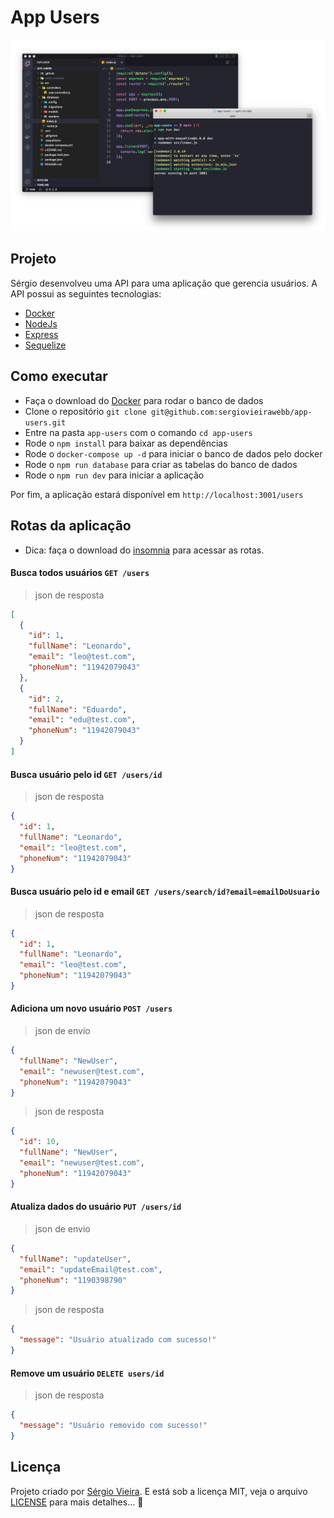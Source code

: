 # App Users

<p align="center">
  <img alt="Preview" src="./.github/preview.png">
</p>

## Projeto

Sérgio desenvolveu uma API para uma aplicação que gerencia usuários. A API possui as seguintes tecnologias:

- [Docker](https://www.docker.com/)
- [NodeJs](https://nodejs.org/)
- [Express](https://expressjs.com/)
- [Sequelize](https://sequelize.org/)

## Como executar

- Faça o download do [Docker](https://www.docker.com/) para rodar o banco de dados
- Clone o repositório `git clone git@github.com:sergiovieirawebb/app-users.git`
- Entre na pasta `app-users` com o comando `cd app-users`
- Rode o `npm install` para baixar as dependências
- Rode o `docker-compose up -d` para iniciar o banco de dados pelo docker
- Rode o `npm run database` para criar as tabelas do banco de dados
- Rode o `npm run dev` para iniciar a aplicação

Por fim, a aplicação estará disponível em `http://localhost:3001/users`

## Rotas da aplicação

- Dica: faça o download do [insomnia](https://insomnia.rest/) para acessar as rotas.

#### Busca todos usuários `GET /users`

> json de resposta
```json
[
  {
    "id": 1,
    "fullName": "Leonardo",
    "email": "leo@test.com",
    "phoneNum": "11942079043"
  },
  {
    "id": 2,
    "fullName": "Eduardo",
    "email": "edu@test.com",
    "phoneNum": "11942079043"
  }
]
```

#### Busca usuário pelo id `GET /users/id`

> json de resposta
```json
{
  "id": 1,
  "fullName": "Leonardo",
  "email": "leo@test.com",
  "phoneNum": "11942079043"
}
```
#### Busca usuário pelo id e email `GET /users/search/id?email=emailDoUsuario`

> json de resposta
```json
{
  "id": 1,
  "fullName": "Leonardo",
  "email": "leo@test.com",
  "phoneNum": "11942079043"
}
```

#### Adiciona um novo usuário `POST /users` 

> json de envio
```json
{
  "fullName": "NewUser",
  "email": "newuser@test.com",
  "phoneNum": "11942079043"
}

```
> json de resposta
```json
{
  "id": 10,
  "fullName": "NewUser",
  "email": "newuser@test.com",
  "phoneNum": "11942079043"
}
```

#### Atualiza dados do usuário `PUT /users/id` 

> json de envio
```json
{
  "fullName": "updateUser",
  "email": "updateEmail@test.com",
  "phoneNum": "1190398790"
}

```

> json de resposta
```json
{
  "message": "Usuário atualizado com sucesso!"
}
```

#### Remove um usuário `DELETE users/id`

> json de resposta
```json
{
  "message": "Usuário removido com sucesso!"
}
```

## Licença

Projeto criado por [Sérgio Vieira](https://www.linkedin.com/in/sergiovieirawebb/). E está sob a licença MIT, veja o arquivo [LICENSE](./LICENSE.md) para mais detalhes... :rocket:
